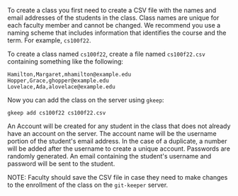 To create a class you first need to create a CSV file with the names and email
addresses of the students in the class.  Class names are unique for each faculty
member and cannot be changed.  We recommend you use a naming scheme that includes
information that identifies the course and the term.  For example, `cs100f22`.

To create a class named `cs100f22`, create a file named `cs100f22.csv` containing
something like the following:

```
Hamilton,Margaret,mhamilton@example.edu
Hopper,Grace,ghopper@example.edu
Lovelace,Ada,alovelace@example.edu
```

Now you can add the class on the server using `gkeep`:

```
gkeep add cs100f22 cs100f22.csv
```

An Account will be created for any student in the class that does not already
have an account on the server. The account name will be the username portion of
the student's email address. In the case of a duplicate, a number will be added 
after the username to create a unique account.  Passwords are randomly generated. 
An email containing the student's username and password will be sent to the student.

NOTE: Faculty should save the CSV file in case they need to make changes to
the enrollment of the class on the `git-keeper` server.
